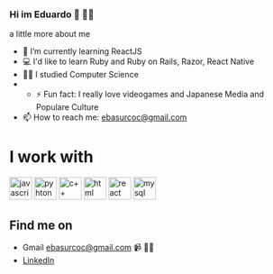 ### Hi im Eduardo 👋 👨‍💻

a little more about me
- 🌱 I’m currently learning ReactJS
- 💻 I'd like to learn Ruby and Ruby on Rails, Razor, React Native
- 👩‍🎓 I studied Computer Science
- - ⚡ Fun fact: I really love videogames and Japanese Media and Populare Culture
- 📫 How to reach me: ebasurcoc@gmail.com 

# I work with 
<p float="left">
  
<img height="40" src="https://firebasestorage.googleapis.com/v0/b/myportfolio-5ee7d.appspot.com/o/skills%2Fjavascript.png?alt=media&token=137c78f7-a397-4454-9eec-2576f431a03b" alt="javascript">

<img  height="40" src="https://firebasestorage.googleapis.com/v0/b/myportfolio-5ee7d.appspot.com/o/skills%2Fpython.png?alt=media&token=c4e0dd5b-b9fe-4a52-aa2b-04d388d22791" alt="pyhton">

<img height="40" src="https://firebasestorage.googleapis.com/v0/b/myportfolio-5ee7d.appspot.com/o/skills%2Fc%2B%2B.png?alt=media&token=aa06bdf7-dedc-4cfc-9b0e-233c6be38ef6" alt="c++">

<img height="40" src="https://firebasestorage.googleapis.com/v0/b/myportfolio-5ee7d.appspot.com/o/skills%2Fhtml.png?alt=media&token=5bf16460-f8e9-4887-b3d9-1edc9656c079" alt="html">

<img height="40" src="https://firebasestorage.googleapis.com/v0/b/myportfolio-5ee7d.appspot.com/o/skills%2Freactjs.png?alt=media&token=fa02908a-6c15-4d32-8365-083bf1dbb83c" alt="react">
  
<img height="40" src="https://firebasestorage.googleapis.com/v0/b/myportfolio-5ee7d.appspot.com/o/skills%2Fmysql.png?alt=media&token=5d7edb9e-1395-4cbc-9331-dcadad2b3ee8" alt="mysql">
  </p>
  
## Find me on

- Gmail    ebasurcoc@gmail.com 📹 ✍🏾
- <a href="https://www.linkedin.com/in/eduard-basurco-cayllahua-5b3855226/"> LinkedIn</a> 

<!--
**theonlylooker/theonlylooker** is a ✨ _special_ ✨ repository because its `README.md` (this file) appears on your GitHub profile.

Here are some ideas to get you started:

- 🔭 I’m currently working on ...
- 🌱 I’m currently learning ...
- 👯 I’m looking to collaborate on ...
- 🤔 I’m looking for help with ...
- 💬 Ask me about ...
- 📫 How to reach me: ...
- 😄 Pronouns: ...
- ⚡ Fun fact: ...
-->
